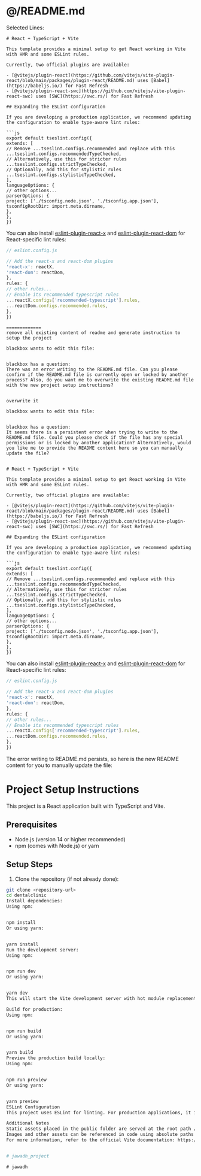 
@/README.md
=============
Selected Lines:

```
# React + TypeScript + Vite

This template provides a minimal setup to get React working in Vite with HMR and some ESLint rules.

Currently, two official plugins are available:

- [@vitejs/plugin-react](https://github.com/vitejs/vite-plugin-react/blob/main/packages/plugin-react/README.md) uses [Babel](https://babeljs.io/) for Fast Refresh
- [@vitejs/plugin-react-swc](https://github.com/vitejs/vite-plugin-react-swc) uses [SWC](https://swc.rs/) for Fast Refresh

## Expanding the ESLint configuration

If you are developing a production application, we recommend updating the configuration to enable type-aware lint rules:

```js
export default tseslint.config({
extends: [
// Remove ...tseslint.configs.recommended and replace with this
...tseslint.configs.recommendedTypeChecked,
// Alternatively, use this for stricter rules
...tseslint.configs.strictTypeChecked,
// Optionally, add this for stylistic rules
...tseslint.configs.stylisticTypeChecked,
],
languageOptions: {
// other options...
parserOptions: {
project: ['./tsconfig.node.json', './tsconfig.app.json'],
tsconfigRootDir: import.meta.dirname,
},
},
})
```

You can also install [eslint-plugin-react-x](https://github.com/Rel1cx/eslint-react/tree/main/packages/plugins/eslint-plugin-react-x) and [eslint-plugin-react-dom](https://github.com/Rel1cx/eslint-react/tree/main/packages/plugins/eslint-plugin-react-dom) for React-specific lint rules:

```js
// eslint.config.js

// Add the react-x and react-dom plugins
'react-x': reactX,
'react-dom': reactDom,
},
rules: {
// other rules...
// Enable its recommended typescript rules
...reactX.configs['recommended-typescript'].rules,
...reactDom.configs.recommended.rules,
},
})
```

```
=============
remove all existing content of readme and generate instruction to setup the project

blackbox wants to edit this file:


blackbox has a question:
There was an error writing to the README.md file. Can you please confirm if the README.md file is currently open or locked by another process? Also, do you want me to overwrite the existing README.md file with the new project setup instructions?


overwrite it

blackbox wants to edit this file:


blackbox has a question:
It seems there is a persistent error when trying to write to the README.md file. Could you please check if the file has any special permissions or is locked by another application? Alternatively, would you like me to provide the README content here so you can manually update the file?


# React + TypeScript + Vite

This template provides a minimal setup to get React working in Vite with HMR and some ESLint rules.

Currently, two official plugins are available:

- [@vitejs/plugin-react](https://github.com/vitejs/vite-plugin-react/blob/main/packages/plugin-react/README.md) uses [Babel](https://babeljs.io/) for Fast Refresh
- [@vitejs/plugin-react-swc](https://github.com/vitejs/vite-plugin-react-swc) uses [SWC](https://swc.rs/) for Fast Refresh

## Expanding the ESLint configuration

If you are developing a production application, we recommend updating the configuration to enable type-aware lint rules:

```js
export default tseslint.config({
extends: [
// Remove ...tseslint.configs.recommended and replace with this
...tseslint.configs.recommendedTypeChecked,
// Alternatively, use this for stricter rules
...tseslint.configs.strictTypeChecked,
// Optionally, add this for stylistic rules
...tseslint.configs.stylisticTypeChecked,
],
languageOptions: {
// other options...
parserOptions: {
project: ['./tsconfig.node.json', './tsconfig.app.json'],
tsconfigRootDir: import.meta.dirname,
},
},
})
```

You can also install [eslint-plugin-react-x](https://github.com/Rel1cx/eslint-react/tree/main/packages/plugins/eslint-plugin-react-x) and [eslint-plugin-react-dom](https://github.com/Rel1cx/eslint-react/tree/main/packages/plugins/eslint-plugin-react-dom) for React-specific lint rules:

```js
// eslint.config.js

// Add the react-x and react-dom plugins
'react-x': reactX,
'react-dom': reactDom,
},
rules: {
// other rules...
// Enable its recommended typescript rules
...reactX.configs['recommended-typescript'].rules,
...reactDom.configs.recommended.rules,
},
})
```


The error writing to README.md persists, so here is the new README content for you to manually update the file:


# Project Setup Instructions

This project is a React application built with TypeScript and Vite.

## Prerequisites

- Node.js (version 14 or higher recommended)
- npm (comes with Node.js) or yarn

## Setup Steps

1. Clone the repository (if not already done):

```bash
git clone <repository-url>
cd dentalclinic
Install dependencies:
Using npm:


npm install
Or using yarn:


yarn install
Run the development server:
Using npm:


npm run dev
Or using yarn:


yarn dev
This will start the Vite development server with hot module replacement (HMR). The app will be available at the URL shown in the terminal (usually http://localhost:3000).

Build for production:
Using npm:


npm run build
Or using yarn:


yarn build
Preview the production build locally:
Using npm:


npm run preview
Or using yarn:


yarn preview
ESLint Configuration
This project uses ESLint for linting. For production applications, it is recommended to enable type-aware lint rules by updating the ESLint configuration accordingly.

Additional Notes
Static assets placed in the public folder are served at the root path /.
Images and other assets can be referenced in code using absolute paths starting with /.
For more information, refer to the official Vite documentation: https://vitejs.dev/guide/


#   j a w a d h _ p r o j e c t  
 #   j a w a d h  
 